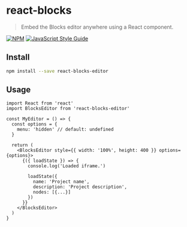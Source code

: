 # react-blocks

> Embed the Blocks editor anywhere using a React component.

[![NPM](https://img.shields.io/npm/v/react-blocks-editor.svg)](https://www.npmjs.com/package/react-blocks-editor) [![JavaScript Style Guide](https://img.shields.io/badge/code_style-standard-brightgreen.svg)](https://standardjs.com)

## Install

```bash
npm install --save react-blocks-editor
```

## Usage

```tsx
import React from 'react'
import BlocksEditor from 'react-blocks-editor'

const MyEditor = () => {
  const options = {
    menu: 'hidden' // default: undefined
  }

  return (
    <BlocksEditor style={{ width: '100%', height: 400 }} options={options}>
      {({ loadState }) => {
        console.log('Loaded iframe.')

        loadState({
          name: 'Project name',
          description: 'Project description',
          nodes: [{...}]
        })
      }}
    </BlocksEditor>
  )
}
```
